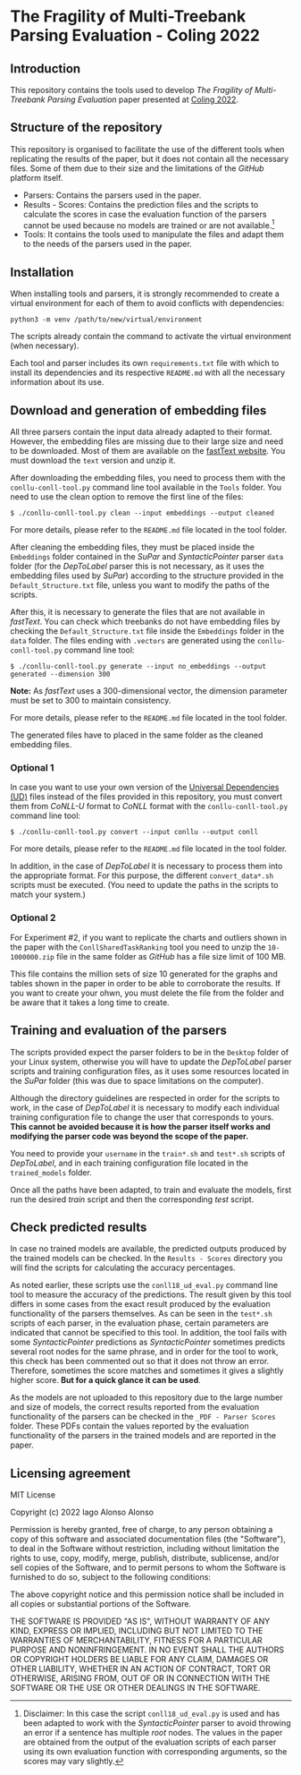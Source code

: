 # The Fragility of Multi-Treebank Parsing Evaluation - Coling 2022

## Introduction

This repository contains the tools used to develop *The Fragility of Multi-Treebank Parsing Evaluation* paper presented at [Coling 2022][1].

[1]: https://coling2022.org/

## Structure of the repository

This repository is organised to facilitate the use of the different tools when replicating the results of the paper, but it does not contain
all the necessary files. Some of them due to their size and the limitations of the *GitHub* platform itself.

- Parsers: Contains the parsers used in the paper.
- Results - Scores: Contains the prediction files and the scripts to calculate the scores in case the evaluation function of the parsers
  cannot be used because no models are trained or are not available.[^1]
- Tools: It contains the tools used to manipulate the files and adapt them to the needs of the parsers used in the paper.

[^1]: Disclaimer: In this case the script `conll18_ud_eval.py` is used and has been adapted to work with the *SyntacticPointer* parser to
avoid throwing an error if a sentence has multiple *root* nodes. The values in the paper are obtained from the output of the evaluation
scripts of each parser using its own evaluation function with corresponding arguments, so the scores may vary slightly.

## Installation

When installing tools and parsers, it is strongly recommended to create a virtual environment for each of them to avoid conflicts with
dependencies:

`python3 -m venv /path/to/new/virtual/environment`

The scripts already contain the command to activate the virtual environment (when necessary).

Each tool and parser includes its own `requirements.txt` file with which to install its dependencies and its respective `README.md` with all
the necessary information about its use.

## Download and generation of embedding files

All three parsers contain the input data already adapted to their format. However, the embedding files are missing due to their large size
and need to be downloaded. Most of them are available on the [fastText website][2]. You must download the `text` version and unzip it.

[2]: https://fasttext.cc/docs/en/crawl-vectors.html#models

After downloading the embedding files, you need to process them with the `conllu-conll-tool.py` command line tool available in the `Tools`
folder. You need to use the clean option to remove the first line of the files:

`$ ./conllu-conll-tool.py clean --input embeddings --output cleaned`

For more details, please refer to the `README.md` file located in the tool folder.

After cleaning the embedding files, they must be placed inside the `Embeddings` folder contained in the *SuPar* and *SyntacticPointer*
parser `data` folder (for the *DepToLabel* parser this is not necessary, as it uses the embedding files used by *SuPar*) according to the
structure provided in the `Default_Structure.txt` file, unless you want to modify the paths of the scripts.

After this, it is necessary to generate the files that are not available in *fastText*. You can check which treebanks do not have embedding
files by checking the `Default_Structure.txt` file inside the `Embeddings` folder in the `data` folder. The files ending with `.vectors` are
generated using the `conllu-conll-tool.py` command line tool:

`$ ./conllu-conll-tool.py generate --input no_embeddings --output generated --dimension 300`

**Note:** As *fastText* uses a 300-dimensional vector, the dimension parameter must be set to 300 to maintain consistency.

For more details, please refer to the `README.md` file located in the tool folder.

The generated files have to placed in the same folder as the cleaned embedding files.

### Optional 1

In case you want to use your own version of the [Universal Dependencies (UD)][3] files instead of the files provided in this repository, you
must convert them from *CoNLL-U* format to *CoNLL* format with the `conllu-conll-tool.py` command line tool:

[3]: https://universaldependencies.org/

`$ ./conllu-conll-tool.py convert --input conllu --output conll`

For more details, please refer to the `README.md` file located in the tool folder.

In addition, in the case of *DepToLabel* it is necessary to process them into the appropriate format. For this purpose, the different
`convert_data*.sh` scripts must be executed. (You need to update the paths in the scripts to match your system.)

### Optional 2

For Experiment #2, if you want to replicate the charts and outliers shown in the paper with the `ConllSharedTaskRanking` tool you need to 
unzip the `10-1000000.zip` file in the same folder as *GitHub* has a file size limit of 100 MB.

This file contains the million sets of size 10 generated for the graphs and tables shown in the paper in order to be able to corroborate the
results. If you want to create your ohwn, you must delete the file from the folder and be aware that it takes a long time to create.

## Training and evaluation of the parsers

The scripts provided expect the parser folders to be in the `Desktop` folder of your Linux system, otherwise you will have to update the
*DepToLabel* parser scripts and training configuration files, as it uses some resources located in the *SuPar* folder (this was due to space
limitations on the computer).

Although the directory guidelines are respected in order for the scripts to work, in the case of *DepToLabel* it is necessary to modify each
individual training configuration file to change the user that corresponds to yours. **This cannot be avoided because it is how the parser
itself works and modifying the parser code was beyond the scope of the paper.**

You need to provide your `username` in the `train*.sh` and `test*.sh` scripts of *DepToLabel*, and in each training configuration file
located in the `trained_models` folder.

Once all the paths have been adapted, to train and evaluate the models, first run the desired *train* script and then the corresponding
*test* script.

## Check predicted results

In case no trained models are available, the predicted outputs produced by the trained models can be checked. In the `Results - Scores` 
directory you will find the scripts for calculating the accuracy percentages. 

As noted earlier, these scripts use the `conll18_ud_eval.py` command line tool to measure the accuracy of the predictions. The result 
given by this tool differs in some cases from the exact result produced by the evaluation functionality of the parsers themselves. As can be
seen in the `test*.sh` scripts of each parser, in the evaluation phase, certain parameters are indicated that cannot be specified to this 
tool. In addition, the tool fails with some *SyntacticPointer* predictions as *SyntacticPointer* sometimes predicts several root nodes for 
the same phrase, and in order for the tool to work, this check has been commented out so that it does not throw an error. Therefore, 
sometimes the score matches and sometimes it gives a slightly higher score. **But for a quick glance it can be used**.

As the models are not uploaded to this repository due to the large number and size of models, the correct results reported from the 
evaluation functionality of the parsers can be checked in the `_PDF - Parser Scores` folder. These PDFs contain the values reported by the 
evaluation functionality of the parsers in the trained models and are reported in the paper.

## Licensing agreement

MIT License

Copyright (c) 2022 Iago Alonso Alonso

Permission is hereby granted, free of charge, to any person obtaining
a copy of this software and associated documentation files (the
"Software"), to deal in the Software without restriction, including
without limitation the rights to use, copy, modify, merge, publish,
distribute, sublicense, and/or sell copies of the Software, and to
permit persons to whom the Software is furnished to do so, subject to
the following conditions:

The above copyright notice and this permission notice shall be
included in all copies or substantial portions of the Software.

THE SOFTWARE IS PROVIDED "AS IS", WITHOUT WARRANTY OF ANY KIND,
EXPRESS OR IMPLIED, INCLUDING BUT NOT LIMITED TO THE WARRANTIES OF
MERCHANTABILITY, FITNESS FOR A PARTICULAR PURPOSE AND
NONINFRINGEMENT. IN NO EVENT SHALL THE AUTHORS OR COPYRIGHT HOLDERS BE
LIABLE FOR ANY CLAIM, DAMAGES OR OTHER LIABILITY, WHETHER IN AN ACTION
OF CONTRACT, TORT OR OTHERWISE, ARISING FROM, OUT OF OR IN CONNECTION
WITH THE SOFTWARE OR THE USE OR OTHER DEALINGS IN THE SOFTWARE.
